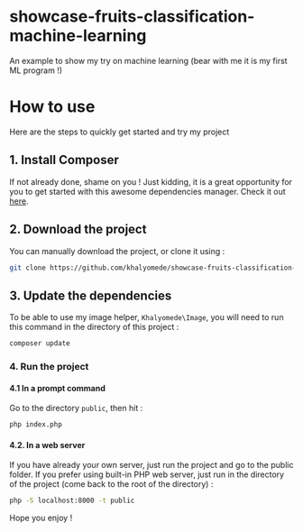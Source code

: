# showcase-fruits-classification-machine-learning
An example to show my try on machine learning (bear with me it is my first ML program !)

# How to use
Here are the steps to quickly get started and try my project

## 1. Install Composer
If not already done, shame on you ! Just kidding, it is a great opportunity for you to get started with this awesome dependencies manager. Check it out [here](https://getcomposer.org/).

## 2. Download the project
You can manually download the project, or clone it using :
```bash
git clone https://github.com/khalyomede/showcase-fruits-classification-machine-learning
```

## 3. Update the dependencies
To be able to use my image helper, `Khalyomede\Image`, you will need to run this command in the directory of this project :
```bash
composer update
```

### 4. Run the project
#### 4.1 In a prompt command
Go to the directory `public`, then hit :
```bash
php index.php
```

#### 4.2. In a web server
If you have already your own server, just run the project and go to the public folder. If you prefer using built-in PHP web server, just run in the directory of the project (come back to the root of the directory) :
```bash
php -S localhost:8000 -t public
```

Hope you enjoy !

